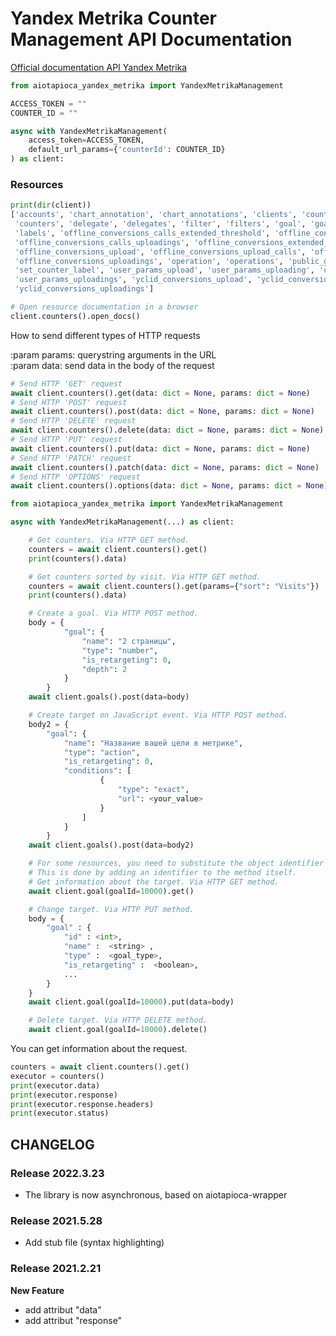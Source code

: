 # Yandex Metrika Counter Management API Documentation

[Official documentation API Yandex Metrika](https://yandex.com/dev/metrika/doc/api2/management/intro.html)


```python
from aiotapioca_yandex_metrika import YandexMetrikaManagement

ACCESS_TOKEN = ""
COUNTER_ID = ""

async with YandexMetrikaManagement(
    access_token=ACCESS_TOKEN,
    default_url_params={'counterId': COUNTER_ID}
) as client:
```

### Resources
```python
print(dir(client))
['accounts', 'chart_annotation', 'chart_annotations', 'clients', 'counter', 'counter_undelete',
 'counters', 'delegate', 'delegates', 'filter', 'filters', 'goal', 'goals', 'grant', 'grants', 'label',
 'labels', 'offline_conversions_calls_extended_threshold', 'offline_conversions_calls_uploading',
 'offline_conversions_calls_uploadings', 'offline_conversions_extended_threshold',
 'offline_conversions_upload', 'offline_conversions_upload_calls', 'offline_conversions_uploading',
 'offline_conversions_uploadings', 'operation', 'operations', 'public_grant', 'segment', 'segments',
 'set_counter_label', 'user_params_upload', 'user_params_uploading', 'user_params_uploading_confirm',
 'user_params_uploadings', 'yclid_conversions_upload', 'yclid_conversions_uploading',
 'yclid_conversions_uploadings']

# Open resource documentation in a browser
client.counters().open_docs()
```

How to send different types of HTTP requests

:param params: querystring arguments in the URL\
:param data: send data in the body of the request
```python
# Send HTTP 'GET' request
await client.counters().get(data: dict = None, params: dict = None)
# Send HTTP 'POST' request
await client.counters().post(data: dict = None, params: dict = None)
# Send HTTP 'DELETE' request
await client.counters().delete(data: dict = None, params: dict = None)
# Send HTTP 'PUT' request
await client.counters().put(data: dict = None, params: dict = None)
# Send HTTP 'PATCH' request
await client.counters().patch(data: dict = None, params: dict = None)
# Send HTTP 'OPTIONS' request
await client.counters().options(data: dict = None, params: dict = None)
```

```python
from aiotapioca_yandex_metrika import YandexMetrikaManagement

async with YandexMetrikaManagement(...) as client:

    # Get counters. Via HTTP GET method.
    counters = await client.counters().get()
    print(counters().data)

    # Get counters sorted by visit. Via HTTP GET method.
    counters = await client.counters().get(params={"sort": "Visits"})
    print(counters().data)

    # Create a goal. Via HTTP POST method.
    body = {
            "goal": {
                "name": "2 страницы",
                "type": "number",
                "is_retargeting": 0,
                "depth": 2
            }
        }
    await client.goals().post(data=body)

    # Create target on JavaScript event. Via HTTP POST method.
    body2 = {
        "goal": {
            "name": "Название вашей цели в метрике",
            "type": "action",
            "is_retargeting": 0,
            "conditions": [
                    {
                        "type": "exact",
                        "url": <your_value>
                    }
                ]
            }
        }
    await client.goals().post(data=body2)

    # For some resources, you need to substitute the object identifier in the url.
    # This is done by adding an identifier to the method itself.
    # Get information about the target. Via HTTP GET method.
    await client.goal(goalId=10000).get()

    # Change target. Via HTTP PUT method.
    body = {
        "goal" : {
            "id" : <int>,
            "name" :  <string> ,
            "type" :  <goal_type>,
            "is_retargeting" :  <boolean>,
            ...
        }
    }
    await client.goal(goalId=10000).put(data=body)

    # Delete target. Via HTTP DELETE method.
    await client.goal(goalId=10000).delete()
```

You can get information about the request.
```python
counters = await client.counters().get()
executor = counters()
print(executor.data)
print(executor.response)
print(executor.response.headers)
print(executor.status)
```

## CHANGELOG

### Release 2022.3.23
- The library is now asynchronous, based on aiotapioca-wrapper

### Release 2021.5.28
- Add stub file (syntax highlighting)

### Release 2021.2.21

**New Feature**
- add attribut "data"
- add attribut "response"
